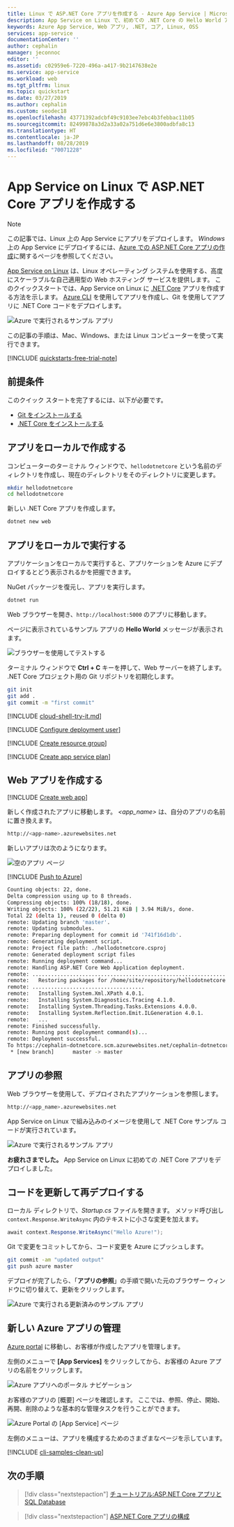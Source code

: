 ```yaml
---
title: Linux で ASP.NET Core アプリを作成する - Azure App Service | Microsoft Docs
description: App Service on Linux で、初めての .NET Core の Hello World アプリを数分でデプロイします。
keywords: Azure App Service, Web アプリ, .NET, コア, Linux, OSS
services: app-service
documentationCenter: ''
author: cephalin
manager: jeconnoc
editor: ''
ms.assetid: c02959e6-7220-496a-a417-9b2147638e2e
ms.service: app-service
ms.workload: web
ms.tgt_pltfrm: linux
ms.topic: quickstart
ms.date: 03/27/2019
ms.author: cephalin
ms.custom: seodec18
ms.openlocfilehash: 43771392adcbf49c9103ee7ebc4b3febbac11b05
ms.sourcegitcommit: 82499878a3d2a33a02a751d6e6e3800adbfa8c13
ms.translationtype: HT
ms.contentlocale: ja-JP
ms.lasthandoff: 08/28/2019
ms.locfileid: "70071228"
---
```

# <a name="create-an-aspnet-core-app-in-app-service-on-linux"></a>App Service on Linux で ASP.NET Core アプリを作成する

> [!NOTE]
> この記事では、Linux 上の App Service にアプリをデプロイします。 _Windows_ 上の App Service にデプロイするには、[Azure での ASP.NET Core アプリの作成](../app-service-web-get-started-dotnet.md)に関するページを参照してください。
>

[App Service on Linux](app-service-linux-intro.md) は、Linux オペレーティング システムを使用する、高度にスケーラブルな自己適用型の Web ホスティング サービスを提供します。 このクイックスタートでは、App Service on Linux に [.NET Core](https://docs.microsoft.com/aspnet/core/) アプリを作成する方法を示します。 [Azure CLI](https://docs.microsoft.com/cli/azure/get-started-with-azure-cli) を使用してアプリを作成し、Git を使用してアプリに .NET Core コードをデプロイします。

![Azure で実行されるサンプル アプリ](media/quickstart-dotnetcore/dotnet-browse-azure.png)

この記事の手順は、Mac、Windows、または Linux コンピューターを使って実行できます。

[!INCLUDE [quickstarts-free-trial-note](../../../includes/quickstarts-free-trial-note.md)]

## <a name="prerequisites"></a>前提条件

このクイック スタートを完了するには、以下が必要です。

* <a href="https://git-scm.com/" target="_blank">Git をインストールする</a>
* <a href="https://www.microsoft.com/net/core/" target="_blank">.NET Core をインストールする</a>

## <a name="create-the-app-locally"></a>アプリをローカルで作成する

コンピューターのターミナル ウィンドウで、`hellodotnetcore` という名前のディレクトリを作成し、現在のディレクトリをそのディレクトリに変更します。

```bash
mkdir hellodotnetcore
cd hellodotnetcore
```

新しい .NET Core アプリを作成します。

```bash
dotnet new web
```

## <a name="run-the-app-locally"></a>アプリをローカルで実行する

アプリケーションをローカルで実行すると、アプリケーションを Azure にデプロイするとどう表示されるかを把握できます。 

NuGet パッケージを復元し、アプリを実行します。

```bash
dotnet run
```

Web ブラウザーを開き、`http://localhost:5000` のアプリに移動します。

ページに表示されているサンプル アプリの **Hello World** メッセージが表示されます。

![ブラウザーを使用してテストする](media/quickstart-dotnetcore/dotnet-browse-local.png)

ターミナル ウィンドウで **Ctrl + C** キーを押して、Web サーバーを終了します。 .NET Core プロジェクト用の Git リポジトリを初期化します。

```bash
git init
git add .
git commit -m "first commit"
```

[!INCLUDE [cloud-shell-try-it.md](../../../includes/cloud-shell-try-it.md)]

[!INCLUDE [Configure deployment user](../../../includes/configure-deployment-user.md)]

[!INCLUDE [Create resource group](../../../includes/app-service-web-create-resource-group-linux.md)]

[!INCLUDE [Create app service plan](../../../includes/app-service-web-create-app-service-plan-linux.md)]

## <a name="create-a-web-app"></a>Web アプリを作成する

[!INCLUDE [Create web app](../../../includes/app-service-web-create-web-app-dotnetcore-linux-no-h.md)]

新しく作成されたアプリに移動します。 _&lt;app_name>_ は、自分のアプリの名前に置き換えます。

```bash
http://<app-name>.azurewebsites.net
```

新しいアプリは次のようになります。

![空のアプリ ページ](media/quickstart-dotnetcore/dotnet-browse-created.png)

[!INCLUDE [Push to Azure](../../../includes/app-service-web-git-push-to-azure.md)] 

```bash
Counting objects: 22, done.
Delta compression using up to 8 threads.
Compressing objects: 100% (18/18), done.
Writing objects: 100% (22/22), 51.21 KiB | 3.94 MiB/s, done.
Total 22 (delta 1), reused 0 (delta 0)
remote: Updating branch 'master'.
remote: Updating submodules.
remote: Preparing deployment for commit id '741f16d1db'.
remote: Generating deployment script.
remote: Project file path: ./hellodotnetcore.csproj
remote: Generated deployment script files
remote: Running deployment command...
remote: Handling ASP.NET Core Web Application deployment.
remote: ...............................................................................................
remote:   Restoring packages for /home/site/repository/hellodotnetcore.csproj...
remote: ....................................
remote:   Installing System.Xml.XPath 4.0.1.
remote:   Installing System.Diagnostics.Tracing 4.1.0.
remote:   Installing System.Threading.Tasks.Extensions 4.0.0.
remote:   Installing System.Reflection.Emit.ILGeneration 4.0.1.
remote:   ...
remote: Finished successfully.
remote: Running post deployment command(s)...
remote: Deployment successful.
To https://cephalin-dotnetcore.scm.azurewebsites.net/cephalin-dotnetcore.git
 * [new branch]      master -> master
```

## <a name="browse-to-the-app"></a>アプリの参照

Web ブラウザーを使用して、デプロイされたアプリケーションを参照します。

```bash
http://<app_name>.azurewebsites.net
```

App Service on Linux で組み込みのイメージを使用して .NET Core サンプル コードが実行されています。

![Azure で実行されるサンプル アプリ](media/quickstart-dotnetcore/dotnet-browse-azure.png)

**お疲れさまでした。** App Service on Linux に初めての .NET Core アプリをデプロイしました。

## <a name="update-and-redeploy-the-code"></a>コードを更新して再デプロイする

ローカル ディレクトリで、_Startup.cs_ ファイルを開きます。 メソッド呼び出し `context.Response.WriteAsync` 内のテキストに小さな変更を加えます。

```csharp
await context.Response.WriteAsync("Hello Azure!");
```

Git で変更をコミットしてから、コード変更を Azure にプッシュします。

```bash
git commit -am "updated output"
git push azure master
```

デプロイが完了したら、「**アプリの参照**」の手順で開いた元のブラウザー ウィンドウに切り替えて、更新をクリックします。

![Azure で実行される更新済みのサンプル アプリ](media/quickstart-dotnetcore/dotnet-browse-azure-updated.png)

## <a name="manage-your-new-azure-app"></a>新しい Azure アプリの管理

<a href="https://portal.azure.com" target="_blank">Azure portal</a> に移動し、お客様が作成したアプリを管理します。

左側のメニューで **[App Services]** をクリックしてから、お客様の Azure アプリの名前をクリックします。

![Azure アプリへのポータル ナビゲーション](./media/quickstart-dotnetcore/portal-app-service-list.png)

お客様のアプリの [概要] ページを確認します。 ここでは、参照、停止、開始、再開、削除のような基本的な管理タスクを行うことができます。 

![Azure Portal の [App Service] ページ](media/quickstart-dotnetcore/portal-app-overview.png)

左側のメニューは、アプリを構成するためのさまざまなページを示しています。 

[!INCLUDE [cli-samples-clean-up](../../../includes/cli-samples-clean-up.md)]

## <a name="next-steps"></a>次の手順

> [!div class="nextstepaction"]
> [チュートリアル:ASP.NET Core アプリと SQL Database](tutorial-dotnetcore-sqldb-app.md)

> [!div class="nextstepaction"]
> [ASP.NET Core アプリの構成](configure-language-dotnetcore.md)
